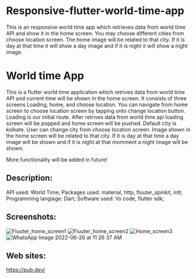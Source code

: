 # Responsive-flutter-world-time-app
This is an responsive world time app which retrieves data from world time API and show it in the home screen. You may choose different cities from choose location screen. The home image will be related to that city. If it is day at that time it will show a day image and if it is night it will show a night image.

# World time App

This is a flutter world time application which retrives data from world time API and current time will be shown in the home screen. It consists of three screens Loading, home, and choose location. You can navigate from home screen to choose location screen by tapping onto change location button. Loading is our initial route. After retrives data from world time api loading screen will be popped and home screen will be pushed. Default city is kolkate. User can change city from choose location screen. Image shown in the home screen will be related to that city. If it is day at that time a day image will be shown and if it is night at that momment a night image will be shown.

More functionality will be added in future!
## Description:

API used: World Time;
Packages used: material, http, fluuter_spinkit, intl;
Programming langiage: Dart;
Software used: Vs code, flutter sdk;

## Screenshots:

![Fluuter_home_screen1](https://user-images.githubusercontent.com/108190618/175802044-0692e8ca-0dfb-44e6-beb7-13ca9d6caacc.jpeg)
![Fluuter_home_screen2](https://user-images.githubusercontent.com/108190618/175802066-35c5d8f9-606a-446a-80fd-00c4235b2aab.jpeg)
![Home_screen3](https://user-images.githubusercontent.com/108190618/175802085-55e80773-d9e4-464e-8103-4186bb94429b.jpeg)
![WhatsApp Image 2022-06-26 at 11 26 37 AM](https://user-images.githubusercontent.com/108190618/175802088-ae15e711-9862-49ff-a619-2c070fd76fdc.jpeg)


## Web sites:
https://pub.dev/


